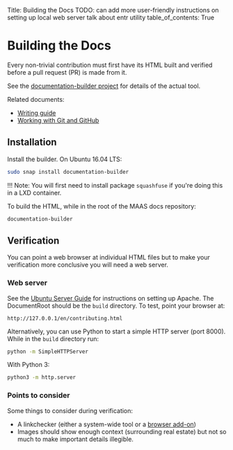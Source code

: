 Title: Building the Docs
TODO: can add more user-friendly instructions on setting up local web server
      talk about entr utility
table_of_contents: True


# Building the Docs

Every non-trivial contribution must first have its HTML built and verified
before a pull request (PR) is made from it.

See the [documentation-builder project][github-documentation-builder] for
details of the actual tool.

Related documents:

- [Writing guide][contributing-writing]
- [Working with Git and GitHub][contributing-git]


## Installation

Install the builder. On Ubuntu 16.04 LTS:

```bash
sudo snap install documentation-builder
```

!!! Note:
    You will first need to install package `squashfuse` if you're doing this in
    a LXD container.

To build the HTML, while in the root of the MAAS docs repository:

```bash
documentation-builder
```


## Verification

You can point a web browser at individual HTML files but to make your
verification more conclusive you will need a web server.

### Web server

See the [Ubuntu Server Guide][ubuntu-serverguide-apache] for instructions on
setting up Apache. The DocumentRoot should be the `build` directory. To test,
point your browser at:

```no-highlight
http://127.0.0.1/en/contributing.html
```

Alternatively, you can use Python to start a simple HTTP server (port 8000).
While in the `build` directory run:

```bash
python -m SimpleHTTPServer
```

With Python 3:

```bash
python3 -m http.server
```

### Points to consider

Some things to consider during verification:

- A linkchecker (either a system-wide tool or a
  [browser add-on][browser-linkchecker-addon])
- Images should show enough context (surrounding real estate) but not so much
  to make important details illegible.


<!-- LINKS -->

[github-documentation-builder]: https://github.com/CanonicalLtd/documentation-builder
[ubuntu-serverguide-apache]: https://help.ubuntu.com/lts/serverguide/httpd.html
[browser-linkchecker-addon]: https://chrome.google.com/webstore/detail/check-my-links/ojkcdipcgfaekbeaelaapakgnjflfglf
[contributing-writing]: contributing-writing.md
[contributing-git]: contributing-git.md
